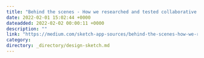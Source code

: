 ```yaml
---
title: "Behind the scenes - How we researched and tested collaborative editing"
date: 2022-02-01 15:02:44 +0000
dateadded: 2022-02-02 00:00:11 +0000
description: ""
link: "https://medium.com/sketch-app-sources/behind-the-scenes-how-we-researched-and-tested-collaborative-editing-ffba7b60b508?source=rss----d23119b14977---4"
category:
directory: _directory/design-sketch.md
---
```

